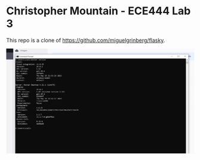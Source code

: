 # Christopher Mountain - ECE444 Lab 3

This repo is a clone of https://github.com/miguelgrinberg/flasky.

![Screenshot of Commit](/screenshots/Lab3-Activity1.JPG?raw=true)
